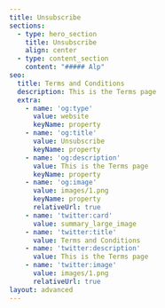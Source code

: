 ```yaml
---
title: Unsubscribe
sections:
  - type: hero_section
    title: Unsubscribe
    align: center
  - type: content_section
    content: "##### Alp"
seo:
  title: Terms and Conditions
  description: This is the Terms page
  extra:
    - name: 'og:type'
      value: website
      keyName: property
    - name: 'og:title'
      value: Unsubscribe
      keyName: property
    - name: 'og:description'
      value: This is the Terms page
      keyName: property
    - name: 'og:image'
      value: images/1.png
      keyName: property
      relativeUrl: true
    - name: 'twitter:card'
      value: summary_large_image
    - name: 'twitter:title'
      value: Terms and Conditions
    - name: 'twitter:description'
      value: This is the Terms page
    - name: 'twitter:image'
      value: images/1.png
      relativeUrl: true
layout: advanced
---
```

